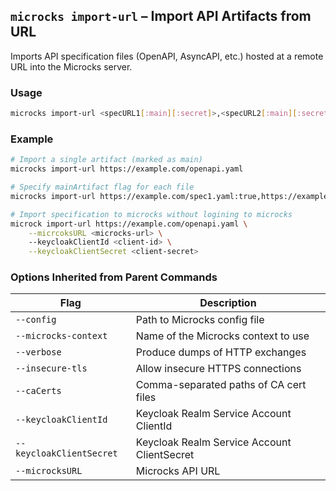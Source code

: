 ## `microcks import-url` – Import API Artifacts from URL
Imports API specification files (OpenAPI, AsyncAPI, etc.) hosted at a remote URL into the Microcks server.

### Usage
```bash
microcks import-url <specURL1[:main][:secret]>,<specURL2[:main][:secret]> [flags]
```

### Example
```bash
# Import a single artifact (marked as main)
microcks import-url https://example.com/openapi.yaml

# Specify mainArtifact flag for each file
microcks import-url https://example.com/spec1.yaml:true,https://example.com/spec2.yaml:false

# Import specification to microcks without logining to microcks
microck import-url https://example.com/openapi.yaml \
    --micrcoksURL <microcks-url> \ 
    --keycloakClientId <client-id> \
    --keycloakClientSecret <client-secret> 
```

### Options Inherited from Parent Commands
| Flag                     | Description                                 |
| ------------------------ | ------------------------------------------- |
| `--config`               | Path to Microcks config file                |
| `--microcks-context`     | Name of the Microcks context to use         |
| `--verbose`              | Produce dumps of HTTP exchanges             |
| `--insecure-tls`         | Allow insecure HTTPS connections            |
| `--caCerts`              | Comma-separated paths of CA cert files      |
| `--keycloakClientId`     | Keycloak Realm Service Account ClientId     |
| `--keycloakClientSecret` | Keycloak Realm Service Account ClientSecret |
| `--microcksURL`          | Microcks API URL                            |